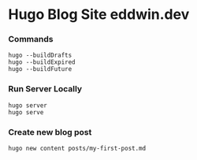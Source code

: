 # Hugo Blog Site eddwin.dev

### Commands

```
hugo --buildDrafts
hugo --buildExpired
hugo --buildFuture
```

### Run Server Locally

```
hugo server
hugo serve
```

### Create new blog post

```
hugo new content posts/my-first-post.md
```
